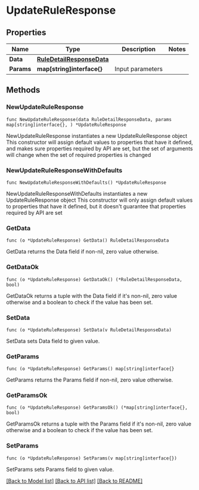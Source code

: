 # UpdateRuleResponse

## Properties

Name | Type | Description | Notes
------------ | ------------- | ------------- | -------------
**Data** | [**RuleDetailResponseData**](RuleDetailResponseData.md) |  | 
**Params** | **map[string]interface{}** | Input parameters | 

## Methods

### NewUpdateRuleResponse

`func NewUpdateRuleResponse(data RuleDetailResponseData, params map[string]interface{}, ) *UpdateRuleResponse`

NewUpdateRuleResponse instantiates a new UpdateRuleResponse object
This constructor will assign default values to properties that have it defined,
and makes sure properties required by API are set, but the set of arguments
will change when the set of required properties is changed

### NewUpdateRuleResponseWithDefaults

`func NewUpdateRuleResponseWithDefaults() *UpdateRuleResponse`

NewUpdateRuleResponseWithDefaults instantiates a new UpdateRuleResponse object
This constructor will only assign default values to properties that have it defined,
but it doesn't guarantee that properties required by API are set

### GetData

`func (o *UpdateRuleResponse) GetData() RuleDetailResponseData`

GetData returns the Data field if non-nil, zero value otherwise.

### GetDataOk

`func (o *UpdateRuleResponse) GetDataOk() (*RuleDetailResponseData, bool)`

GetDataOk returns a tuple with the Data field if it's non-nil, zero value otherwise
and a boolean to check if the value has been set.

### SetData

`func (o *UpdateRuleResponse) SetData(v RuleDetailResponseData)`

SetData sets Data field to given value.


### GetParams

`func (o *UpdateRuleResponse) GetParams() map[string]interface{}`

GetParams returns the Params field if non-nil, zero value otherwise.

### GetParamsOk

`func (o *UpdateRuleResponse) GetParamsOk() (*map[string]interface{}, bool)`

GetParamsOk returns a tuple with the Params field if it's non-nil, zero value otherwise
and a boolean to check if the value has been set.

### SetParams

`func (o *UpdateRuleResponse) SetParams(v map[string]interface{})`

SetParams sets Params field to given value.



[[Back to Model list]](../README.md#documentation-for-models) [[Back to API list]](../README.md#documentation-for-api-endpoints) [[Back to README]](../README.md)


